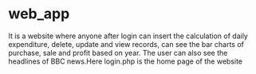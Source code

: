 # web_app
It is a website where anyone after login can insert the calculation of daily expenditure, delete, update and view records, can see the bar charts of purchase, sale and profit based on year. The user can also see the headlines of BBC news.Here login.php is the home page of the website

